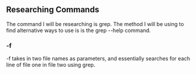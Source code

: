 <h2>Researching Commands</h2>
The command I will be researching is grep. The method I will be using to find alternative ways to use is is the grep --help command.

<h3>-f</h3>
-f takes in two file names as parameters, and essentially searches for each line of file one in file two using grep.
